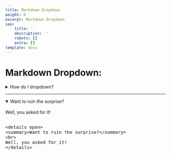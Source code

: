 ```yaml
---
title: Markdown Dropdown
weight: 0
excerpt: Markdown Dropdown
seo:
    title: ''
    description: ''
    robots: []
    extra: []
template: docs
---
```



# Markdown Dropdown:


<details>


<summary>
How do I dropdown?
</summary>

<br>
This is how you dropdown.
<br>
<br>
<pre>
&lt;details&gt;
&lt;summary&gt;How do I dropdown?&lt;&#47;summary&gt;
&lt;br&gt;
This is how you dropdown.
&lt;&#47;details&gt;
</pre>
</details>

---

<details open>

<summary>
Want to ruin the surprise?
</summary>

<br>
Well, you asked for it!
<br>
<br>
<pre>
&lt;details open&gt;
&lt;summary&gt;Want to ruin the surprise?&lt;&#47;summary&gt;
&lt;br&gt;
Well, you asked for it!
&lt;&#47;details&gt;
</pre>
</details>
